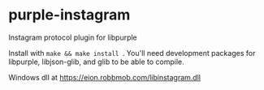 # purple-instagram
Instagram protocol plugin for libpurple


Install with ``` make && make install  ```.  You'll need development packages for libpurple, libjson-glib, and glib to be able to compile.

Windows dll at https://eion.robbmob.com/libinstagram.dll

